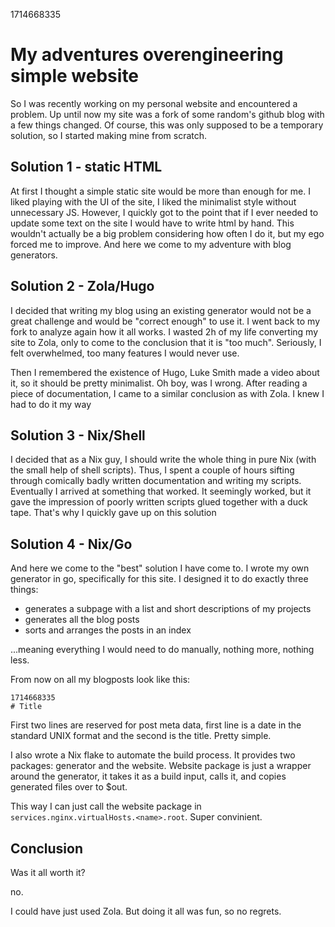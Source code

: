 1714668335

# My adventures overengineering simple website

So I was recently working on my personal website and encountered a problem. Up until now my site was a fork of some random's github blog with a few things changed. Of course, this was only supposed to be a temporary solution, so I started making mine from scratch.

## Solution 1 - static HTML

At first I thought a simple static site would be more than enough for me. I liked playing with the UI of the site, I liked the minimalist style without unnecessary JS. However, I quickly got to the point that if I ever needed to update some text on the site I would have to write html by hand. This wouldn't actually be a big problem considering how often I do it, but my ego forced me to improve. And here we come to my adventure with blog generators.

## Solution 2 - Zola/Hugo

I decided that writing my blog using an existing generator would not be a great challenge and would be "correct enough" to use it.
I went back to my fork to analyze again how it all works. I wasted 2h of my life converting my site to Zola, only to come to the conclusion that it is "too much". Seriously, I felt overwhelmed, too many features I would never use.

Then I remembered the existence of Hugo, Luke Smith made a video about it, so it should be pretty minimalist. Oh boy, was I wrong. After reading a piece of documentation, I came to a similar conclusion as with Zola. I knew I had to do it my way

## Solution 3 - Nix/Shell

I decided that as a Nix guy, I should write the whole thing in pure Nix (with the small help of shell scripts). Thus, I spent a couple of hours sifting through comically badly written documentation and writing my scripts. Eventually I arrived at something that worked. It seemingly worked, but it gave the impression of poorly written scripts glued together with a duck tape. That's why I quickly gave up on this solution

## Solution 4 - Nix/Go

And here we come to the "best" solution I have come to. I wrote my own generator in go, specifically for this site. I designed it to do exactly three things:

-   generates a subpage with a list and short descriptions of my projects
-   generates all the blog posts
-   sorts and arranges the posts in an index

...meaning everything I would need to do manually, nothing more, nothing less.

From now on all my blogposts look like this:

```
1714668335
# Title

```

First two lines are reserved for post meta data, first line is a date in the standard UNIX format and the second is the title. Pretty simple.

I also wrote a Nix flake to automate the build process. It provides two packages: generator and the website.
Website package is just a wrapper around the generator, it takes it as a build input, calls it, and copies generated files over to $out.

This way I can just call the website package in `services.nginx.virtualHosts.<name>.root`. Super convinient.

## Conclusion

Was it all worth it?

no.

I could have just used Zola. But doing it all was fun, so no regrets.
